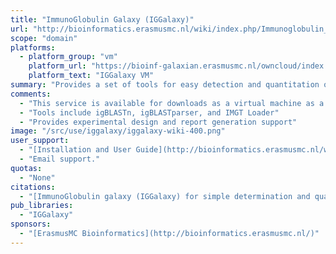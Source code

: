 ```yaml
---
title: "ImmunoGlobulin Galaxy (IGGalaxy)"
url: "http://bioinformatics.erasmusmc.nl/wiki/index.php/Immunoglobulin_Galaxy"
scope: "domain"
platforms:
  - platform_group: "vm"
    platform_url: "https://bioinf-galaxian.erasmusmc.nl/owncloud/index.php/s/tIh7gk8iekqYmQi"
    platform_text: "IGGalaxy VM"
summary: "Provides a set of tools for easy detection and quantitation of immunoglobulin heavy chain alternative transcripts."
comments:
  - "This service is available for downloads as a virtual machine as a Galaxy service."
  - "Tools include igBLASTn, igBLASTparser, and IMGT Loader"
  - "Provides experimental design and report generation support"
image: "/src/use/iggalaxy/iggalaxy-wiki-400.png"
user_support:
  - "[Installation and User Guide](http://bioinformatics.erasmusmc.nl/wiki/index.php/Immunoglobulin_Galaxy)"
  - "Email support."
quotas:
  - "None"
citations:
  - "[ImmunoGlobulin galaxy (IGGalaxy) for simple determination and quantitation of immunoglobulin heavy chain rearrangements from NGS](https://doi.org/10.1186/s12865-014-0059-7), Michael J Moorhouse, David van Zessen, Hanna IJspeert, Saskia Hiltemann, Sebastian Horsman, Peter J van der Spek, Mirjam van der Burg and Andrew P Stubbs. *BMC Immunology* 201415:59 doi:10.1186/s12865-014-0059-7"
pub_libraries:
  - "IGGalaxy"
sponsors: 
  - "[ErasmusMC Bioinformatics](http://bioinformatics.erasmusmc.nl/)"
---
```

